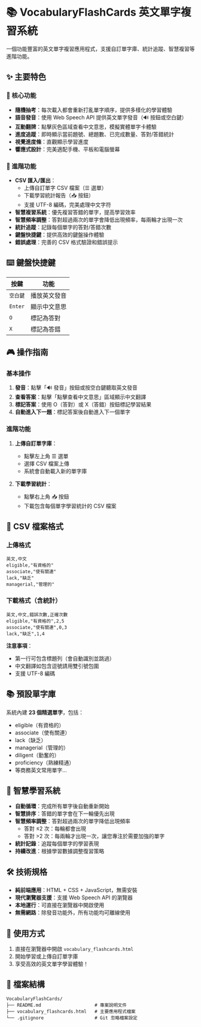# 📚 VocabularyFlashCards 英文單字複習系統

一個功能豐富的英文單字複習應用程式，支援自訂單字庫、統計追蹤、智慧複習等進階功能。

## ✨ 主要特色

### 🎯 核心功能
- **隨機抽考**：每次載入都會重新打亂單字順序，提供多樣化的學習體驗
- **語音發音**：使用 Web Speech API 提供英文單字發音（🔊 按鈕或空白鍵）
- **互動翻牌**：點擊灰色區域查看中文意思，模擬實體單字卡體驗
- **進度追蹤**：即時顯示當前題號、總題數、已完成數量、答對/答錯統計
- **視覺進度條**：直觀顯示學習進度
- **響應式設計**：完美適配手機、平板和電腦螢幕

### 🚀 進階功能
- **CSV 匯入/匯出**：
  - 上傳自訂單字 CSV 檔案（☰ 選單）
  - 下載學習統計報告（📥 按鈕）
  - 支援 UTF-8 編碼，完美處理中文字符
- **智慧複習系統**：優先複習答錯的單字，提高學習效率
- **智慧頻率調整**：答對超過兩次的單字會降低出現頻率，每兩輪才出現一次
- **統計追蹤**：記錄每個單字的答對/答錯次數
- **鍵盤快捷鍵**：提供高效的鍵盤操作體驗
- **錯誤處理**：完善的 CSV 格式驗證和錯誤提示

## ⌨️ 鍵盤快捷鍵

| 按鍵 | 功能 |
|------|------|
| `空白鍵` | 播放英文發音 |
| `Enter` | 顯示中文意思 |
| `O` | 標記為答對 |
| `X` | 標記為答錯 |

## 🎮 操作指南

### 基本操作
1. **發音**：點擊「🔊 發音」按鈕或按空白鍵聽取英文發音
2. **查看答案**：點擊「點擊查看中文意思」區域顯示中文翻譯
3. **標記答案**：使用 O（答對）或 X（答錯）按鈕標記學習結果
4. **自動進入下一題**：標記答案後自動進入下一個單字

### 進階功能
1. **上傳自訂單字庫**：
   - 點擊左上角 ☰ 選單
   - 選擇 CSV 檔案上傳
   - 系統會自動載入新的單字庫

2. **下載學習統計**：
   - 點擊右上角 📥 按鈕
   - 下載包含每個單字學習統計的 CSV 檔案

## 📄 CSV 檔案格式

### 上傳格式
```csv
英文,中文
eligible,"有資格的"
associate,"使有關連"
lack,"缺乏"
managerial,"管理的"
```

### 下載格式（含統計）
```csv
英文,中文,錯誤次數,正確次數
eligible,"有資格的",2,5
associate,"使有關連",0,3
lack,"缺乏",1,4
```

**注意事項**：
- 第一行可包含標題列（會自動識別並跳過）
- 中文翻譯如包含逗號請用雙引號包圍
- 支援 UTF-8 編碼

## 📚 預設單字庫

系統內建 **23 個精選單字**，包括：
- eligible（有資格的）
- associate（使有關連）
- lack（缺乏）
- managerial（管理的）
- diligent（勤奮的）
- proficiency（熟練精通）
- 等商務英文常用單字...

## 🧠 智慧學習系統

- **自動循環**：完成所有單字後自動重新開始
- **智慧排序**：答錯的單字會在下一輪優先出現
- **智慧頻率調整**：答對超過兩次的單字降低出現頻率
  - 答對 ≤2 次：每輪都會出現
  - 答對 >2 次：每兩輪才出現一次，讓您專注於需要加強的單字
- **統計記錄**：追蹤每個單字的學習表現
- **持續改進**：根據學習數據調整復習策略

## 🛠️ 技術規格

- **純前端應用**：HTML + CSS + JavaScript，無需安裝
- **現代瀏覽器支援**：支援 Web Speech API 的瀏覽器
- **本地運行**：可直接在瀏覽器中開啟使用
- **無需網路**：除發音功能外，所有功能均可離線使用

## 🚀 使用方式

1. 直接在瀏覽器中開啟 `vocabulary_flashcards.html`
2. 開始學習或上傳自訂單字庫
3. 享受高效的英文單字學習體驗！

## 📁 檔案結構

```
VocabularyFlashCards/
├── README.md                    # 專案說明文件
├── vocabulary_flashcards.html   # 主要應用程式檔案
└── .gitignore                   # Git 忽略檔案設定
```
